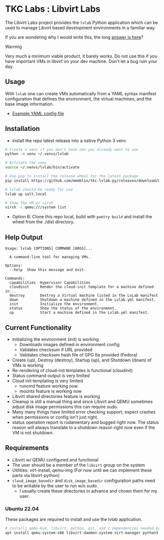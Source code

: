 # TKC Labs : Libvirt Labs

The Libvirt Labs project provides the `lvlab` Python application which can be
used to manage Libvirt based development environments in a familiar way.

If you are wondering why I would write this, the long [answer is here](docs/Why.md)?

> [!WARNING]
> Very much a minimum viable product, it barely works. Do not use this
> if you have important VMs in libvirt on your dev machine. Don't let
> a bug ruin your day.

## Usage

With `lvlab` one can create VMs automatically from a YAML syntax manifest
configuration that defines the environment, the virtual machines, and
the base image information.

- [Example YAML config file](docs/Lvlab.yml.example)

## Installation

- Install the repo latest release into a native Python 3 venv

```bash
# Create a venv if you don't have one you already want to use
python -m venv ~/.venvs/lvlab

# Activate the venv
source ~/.venvs/lvlab/bin/activate

# Use pip to install the release wheel for the latest package
pip install https://github.com/memblin/tkc-lvlab-py/releases/download/0.1.0/tkc_lvlab-0.1.0-py3-none-any.whl

# lvlab should be ready for use
lvlab up salt.local

# Show the VM w/ virsh
virsh -c qemu:///system list
```

- Option B: Clone this repo local, build with `poetry build` and install the wheel from the ./dist directory.

## Help Output

```console
Usage: lvlab [OPTIONS] COMMAND [ARGS]...

  A command-line tool for managing VMs.

Options:
  --help  Show this message and exit.

Commands:
  capabilities  Hypervisor Capabilities
  cloudinit     Render the cloud-init template for a machine defined in...
  destroy       Destroy a Virtual machine listed in the LvLab manifest
  down          Shutdown a machine defined in the Lvlab.yml manifest.
  init          Initialize the environment.
  status        Show the status of the environment.
  up            Start a machine defined in the Lvlab.yml manifest.
```

## Current Functionality

- Initializing the environment (init) is working
  - Downloads images defined in environment config
  - Validates checksum if URL provided
  - Validates checksum hash file of GPG fie provided (Fedora)
- Create (up), Destroy (destroy), Startup (up), and Shutdown (down) of VMs
  is working
- Re-rendering of cloud-init templates is functional (cloudinit)
- Status command output is very limited
- Cloud init templating is very limited
  - runcmd feature working now
  - mounts feature is working now
- Libvirt shared directories feature is working
- Cleanup is still a manual thing and since Libvirt and QEMU sometimes
  adjust disk image permissions this can require sudo.
- Many many things have limited error checking support; expect crashes
  when permissions or config isn't just right.
- status operation report is rudamentary and bugged right now. The
  status reason will always translate to a shutdown reason right now
  even if the VM is not shutdown.

## Requirements

- Libvirt w/ QEMU configured and functional
- The user should be a member of the `libvirt` group on the system
- Utilities: virt-install, qemu-img (For now until we can implement these
              parts via libvirt-python)
- `cloud_image_basedir` and `disk_image_basedir` configuration paths need
  to be writable by the user to run w/o sudo.
  - I usually create these directories in advance and chown them for my
    user.

### Ubuntu 22.04

These packages are required to install and use the lvlab application.

```bash
# installs qemu-kvm, libvirt, python, git, and 2 dependencies needed by python-libvirt
apt install qemu-system-x86 libvirt-daemon-system virt-manager python3 python3-venv python3-pip git pkg-config libvirt-dev
```

